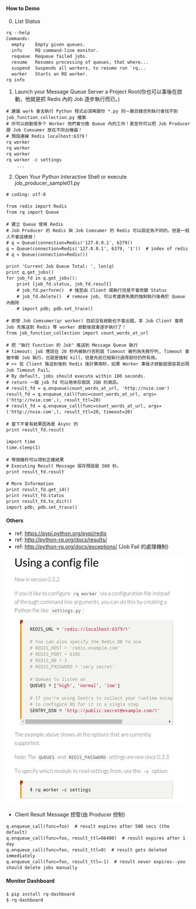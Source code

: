 #### How to Demo

0. List Status
```
rq --help
Commands:
  empty    Empty given queues.
  info     RQ command-line monitor.
  requeue  Requeue failed jobs.
  resume   Resumes processing of queues, that where...
  suspend  Suspends all workers, to resume run `rq...
  worker   Starts an RQ worker.
rq info
```

1. Launch your Message Queue Server a Project Root(你也可以事後在啟動，他就是抓 Redis 內的 Job 逐步執行而已。)
```
# 建議 work 會去執行 Python 程式必須再跟你 *.py 同一層目錄否則執行會找不到 job_function_collection.py 檔案
# 你可以啟動很多个 Worker 他們會分擔 Queue 內的工作！甚至你可以把 Job Producer 跟 Job Cumsumer 放在不同台機器！
# 預設連線 Redis localhost:6379！
rq worker
rq worker
rq worker
rq worker -c settings
	...
```

2. Open Your Python Interactive Shell or execute job_producer_sample01.py

```
# coding: utf-8

from redis import Redis
from rq import Queue

# 建立 Queue 使用 Redis
# Job Producer 的 Redis 與 Job Comsumer 的 Redis 可以設定為不同的。但是一般人不會這樣做！
# q = Queue(connection=Redis('127.0.0.1', 6379))
q = Queue(connection=Redis('127.0.0.1', 6379, '1'))  # index of redis
# q = Queue(connection=Redis())

print 'Current Job Queue Total: ', len(q)
print q.get_jobs()
for job_fd in q.get_jobs():
    print [job_fd.status, job_fd.result]
    # job_fd.perform()  # 強至由 Client 端執行但是不會改變 Status
    # job_fd.delete()  # remove job, 可以考慮將失敗的強制執行後再於 Queue 內刪除
    # import pdb; pdb.set_trace()

# 即使 Job Comsumer(qr worker) 目前沒有啟動也不會出錯，本 Job Client 會將 Job 先推送到 Redis 等 worker 啟動後就會逐步執行了！
from job_function_collection import count_words_at_url

# 把 "執行 Function 的 Job" 推送到 Message Queue 執行
# timeout: job 應該在 20 秒內被執行否則就 Timeout 被列為失敗佇列, Timeout 會被中斷 Job 執行，也就是強制 kill，但是先前已經執行過得部份仍然有效。
# >> 從 Client 推送到後到 Redis 後計算兩秒，如果 Worker 事後才啟動就很容易出現 Job Timeout Fail。
# By default, jobs should execute within 180 seconds.
# return 一個 job fd 可以用來存取該 JOB 的資訊。
# result_fd = q.enqueue(count_words_at_url, 'http://nvie.com')
result_fd = q.enqueue_call(func=count_words_at_url, args=('http://nvie.com',), result_ttl=20)
# result_fd = q.enqueue_call(func=count_words_at_url, args=('http://nvie.com',), result_ttl=20, timeout=20)

# 當下不會有結果因為是 Async 的
print result_fd.result

import time
time.sleep(1)

# 等個幾秒可以得到正確結果
# Executing Result Message 保存預設是 500 秒。
print result_fd.result

# More Information
print result_fd.get_id()
print result_fd.status
print result_fd.to_dict()
import pdb; pdb.set_trace()
```

#### Others

- ref: https://pypi.python.org/pypi/redis
- ref: http://python-rq.org/docs/results/
- ref: http://python-rq.org/docs/exceptions/  (Job Fail 的處理機制)

![Alt text](https://raw.githubusercontent.com/scott1028/RQ-Python-Message-Queue-Study/master/worker_config.jpg "Custom Worker")

- Client Result Message 控管(由 Producer 控制)
```
q.enqueue_call(func=foo)  # result expires after 500 secs (the default)
q.enqueue_call(func=foo, result_ttl=86400)  # result expires after 1 day
q.enqueue_call(func=foo, result_ttl=0)  # result gets deleted immediately
q.enqueue_call(func=foo, result_ttl=-1)  # result never expires--you should delete jobs manually
```

#### Monitor Dashboard
```
$ pip install rq-dashboard
$ rq-dashboard
```

